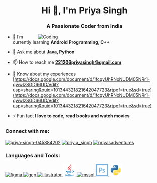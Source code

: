 


<h1 align="center">Hi 👋, I'm Priya Singh</h1>
<h3 align="center">A Passionate Coder from India</h3>

<img align="right" alt="Coding" width="400" src="https://cdn.dribbble.com/users/2704414/screenshots/7466903/selfportrait.gif">


- 🌱 I’m currently learning **Android Programming, C++**

- 💬 Ask me about **Java, Python**


- 📫 How to reach me **221206priyasingh@gmail.com**

- 📄 Know about my experiences [https://docs.google.com/document/d/1fcqyUhRNxNUDM05NRr1-gwwlzSGD66UD/edit?usp=sharing&ouid=101344321821642047723&rtpof=true&sd=true](https://docs.google.com/document/d/1fcqyUhRNxNUDM05NRr1-gwwlzSGD66UD/edit?usp=sharing&ouid=101344321821642047723&rtpof=true&sd=true)

- ⚡ Fun fact **I love to code, read books and watch movies**

<h3 align="left">Connect with me:</h3>
<p align="left">
<a href="https://linkedin.com/in/priya-singh-045884202" target="blank"><img align="center" src="https://raw.githubusercontent.com/rahuldkjain/github-profile-readme-generator/master/src/images/icons/Social/linked-in-alt.svg" alt="priya-singh-045884202" height="30" width="40" /></a>
<a href="https://instagram.com/priy.a_singh" target="blank"><img align="center" src="https://raw.githubusercontent.com/rahuldkjain/github-profile-readme-generator/master/src/images/icons/Social/instagram.svg" alt="priy.a_singh" height="30" width="40" /></a>
<a href="https://www.youtube.com/c/priyasadventures" target="blank"><img align="center" src="https://raw.githubusercontent.com/rahuldkjain/github-profile-readme-generator/master/src/images/icons/Social/youtube.svg" alt="priyasadventures" height="30" width="40" /></a>
</p>

<h3 align="left">Languages and Tools:</h3>
<p align="left"> <a href="https://www.figma.com/" target="_blank" rel="noreferrer"> <img src="https://www.vectorlogo.zone/logos/figma/figma-icon.svg" alt="figma" width="40" height="40"/> </a> <a href="https://cloud.google.com" target="_blank" rel="noreferrer"> <img src="https://www.vectorlogo.zone/logos/google_cloud/google_cloud-icon.svg" alt="gcp" width="40" height="40"/> </a> <a href="https://www.adobe.com/in/products/illustrator.html" target="_blank" rel="noreferrer"> <img src="https://www.vectorlogo.zone/logos/adobe_illustrator/adobe_illustrator-icon.svg" alt="illustrator" width="40" height="40"/> </a> <a href="https://www.java.com" target="_blank" rel="noreferrer"> <img src="https://raw.githubusercontent.com/devicons/devicon/master/icons/java/java-original.svg" alt="java" width="40" height="40"/> </a> <a href="https://www.microsoft.com/en-us/sql-server" target="_blank" rel="noreferrer"> <img src="https://www.svgrepo.com/show/303229/microsoft-sql-server-logo.svg" alt="mssql" width="40" height="40"/> </a> <a href="https://www.photoshop.com/en" target="_blank" rel="noreferrer"> <img src="https://raw.githubusercontent.com/devicons/devicon/master/icons/photoshop/photoshop-line.svg" alt="photoshop" width="40" height="40"/> </a> <a href="https://www.python.org" target="_blank" rel="noreferrer"> <img src="https://raw.githubusercontent.com/devicons/devicon/master/icons/python/python-original.svg" alt="python" width="40" height="40"/> </a> </p>
